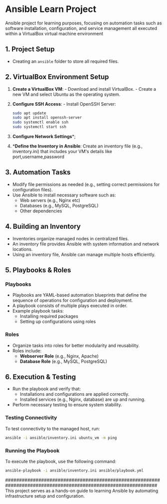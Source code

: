 # Ansible Learn Project

Ansible project for learning purposes, focusing on automation tasks such as software installation, configuration, 
and service management all executed within a VirtualBox virtual machine environment

## 1. Project Setup
- Creating an `ansible` folder to store all required files.

## 2. VirtualBox Environment Setup
  1. **Create a VirtualBox VM**:
    - Download and install VirtualBox.
    - Create a new VM and select Ubuntu as the operating system.

  2. **Configure SSH Access**:
    - Install OpenSSH Server:
      ```bash
      sudo apt update
      sudo apt install openssh-server
      sudo systemctl enable ssh
      sudo systemctl start ssh
      ```
  3. **Configure Network Settings***;

  4. ***Define the Inventory in Ansible**:
    Create an inventory file (e.g., inventory.ini) that includes your VM's details like port,username,password

## 3. Automation Tasks
- Modify file permissions as needed (e.g., setting correct permissions for configuration files).
- Use Ansible to install necessary software such as:
  - Web servers (e.g., Nginx etc)
  - Databases (e.g., MySQL, PostgreSQL)
  - Other dependencies

## 4. Building an Inventory
- Inventories organize managed nodes in centralized files.
- An inventory file provides Ansible with system information and network locations.
- Using an inventory file, Ansible can manage multiple hosts efficiently.

## 5. Playbooks & Roles
### Playbooks
- Playbooks are YAML-based automation blueprints that define the sequence of operations for configuration and deployment.
- A playbook consists of multiple plays executed in order.
- Example playbook tasks:
  - Installing required packages
  - Setting up configurations using roles

### Roles
- Organize tasks into roles for better modularity and reusability.
- Roles include:
  - **Webserver Role** (e.g., Nginx, Apache)
  - **Database Role** (e.g., MySQL, PostgreSQL)

## 6. Execution & Testing
- Run the playbook and verify that:
  - Installations and configurations are applied correctly.
  - Installed services (e.g., Nginx, database) are up and running.
- Perform necessary testing to ensure system stability.

### Testing Connectivity
To test connectivity to the managed host, run:

```bash
ansible -i ansible/inventory.ini ubuntu_vm -m ping
```

### Running the Playbook
To execute the playbook, use the following command:

```bash
ansible-playbook -i ansible/inventory.ini ansible/playbook.yml
```

###############################################################################################################
This project serves as a hands-on guide to learning Ansible by automating infrastructure setup and configuration.
